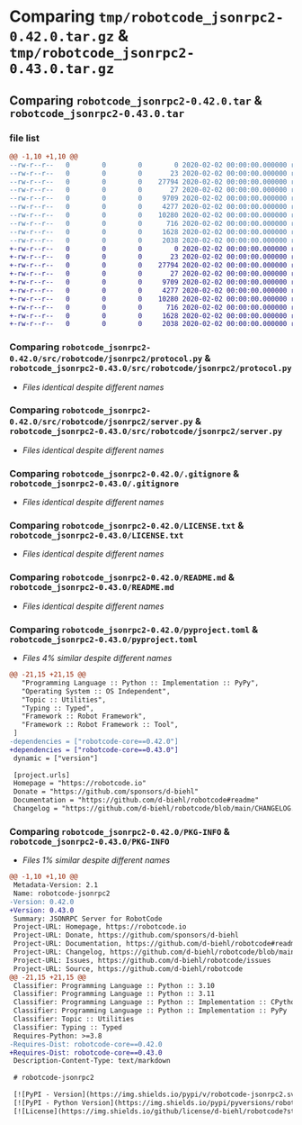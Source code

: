 # Comparing `tmp/robotcode_jsonrpc2-0.42.0.tar.gz` & `tmp/robotcode_jsonrpc2-0.43.0.tar.gz`

## Comparing `robotcode_jsonrpc2-0.42.0.tar` & `robotcode_jsonrpc2-0.43.0.tar`

### file list

```diff
@@ -1,10 +1,10 @@
--rw-r--r--   0        0        0        0 2020-02-02 00:00:00.000000 robotcode_jsonrpc2-0.42.0/src/robotcode/jsonrpc2/__init__.py
--rw-r--r--   0        0        0       23 2020-02-02 00:00:00.000000 robotcode_jsonrpc2-0.42.0/src/robotcode/jsonrpc2/__version__.py
--rw-r--r--   0        0        0    27794 2020-02-02 00:00:00.000000 robotcode_jsonrpc2-0.42.0/src/robotcode/jsonrpc2/protocol.py
--rw-r--r--   0        0        0       27 2020-02-02 00:00:00.000000 robotcode_jsonrpc2-0.42.0/src/robotcode/jsonrpc2/py.typed
--rw-r--r--   0        0        0     9709 2020-02-02 00:00:00.000000 robotcode_jsonrpc2-0.42.0/src/robotcode/jsonrpc2/server.py
--rw-r--r--   0        0        0     4277 2020-02-02 00:00:00.000000 robotcode_jsonrpc2-0.42.0/.gitignore
--rw-r--r--   0        0        0    10280 2020-02-02 00:00:00.000000 robotcode_jsonrpc2-0.42.0/LICENSE.txt
--rw-r--r--   0        0        0      716 2020-02-02 00:00:00.000000 robotcode_jsonrpc2-0.42.0/README.md
--rw-r--r--   0        0        0     1628 2020-02-02 00:00:00.000000 robotcode_jsonrpc2-0.42.0/pyproject.toml
--rw-r--r--   0        0        0     2038 2020-02-02 00:00:00.000000 robotcode_jsonrpc2-0.42.0/PKG-INFO
+-rw-r--r--   0        0        0        0 2020-02-02 00:00:00.000000 robotcode_jsonrpc2-0.43.0/src/robotcode/jsonrpc2/__init__.py
+-rw-r--r--   0        0        0       23 2020-02-02 00:00:00.000000 robotcode_jsonrpc2-0.43.0/src/robotcode/jsonrpc2/__version__.py
+-rw-r--r--   0        0        0    27794 2020-02-02 00:00:00.000000 robotcode_jsonrpc2-0.43.0/src/robotcode/jsonrpc2/protocol.py
+-rw-r--r--   0        0        0       27 2020-02-02 00:00:00.000000 robotcode_jsonrpc2-0.43.0/src/robotcode/jsonrpc2/py.typed
+-rw-r--r--   0        0        0     9709 2020-02-02 00:00:00.000000 robotcode_jsonrpc2-0.43.0/src/robotcode/jsonrpc2/server.py
+-rw-r--r--   0        0        0     4277 2020-02-02 00:00:00.000000 robotcode_jsonrpc2-0.43.0/.gitignore
+-rw-r--r--   0        0        0    10280 2020-02-02 00:00:00.000000 robotcode_jsonrpc2-0.43.0/LICENSE.txt
+-rw-r--r--   0        0        0      716 2020-02-02 00:00:00.000000 robotcode_jsonrpc2-0.43.0/README.md
+-rw-r--r--   0        0        0     1628 2020-02-02 00:00:00.000000 robotcode_jsonrpc2-0.43.0/pyproject.toml
+-rw-r--r--   0        0        0     2038 2020-02-02 00:00:00.000000 robotcode_jsonrpc2-0.43.0/PKG-INFO
```

### Comparing `robotcode_jsonrpc2-0.42.0/src/robotcode/jsonrpc2/protocol.py` & `robotcode_jsonrpc2-0.43.0/src/robotcode/jsonrpc2/protocol.py`

 * *Files identical despite different names*

### Comparing `robotcode_jsonrpc2-0.42.0/src/robotcode/jsonrpc2/server.py` & `robotcode_jsonrpc2-0.43.0/src/robotcode/jsonrpc2/server.py`

 * *Files identical despite different names*

### Comparing `robotcode_jsonrpc2-0.42.0/.gitignore` & `robotcode_jsonrpc2-0.43.0/.gitignore`

 * *Files identical despite different names*

### Comparing `robotcode_jsonrpc2-0.42.0/LICENSE.txt` & `robotcode_jsonrpc2-0.43.0/LICENSE.txt`

 * *Files identical despite different names*

### Comparing `robotcode_jsonrpc2-0.42.0/README.md` & `robotcode_jsonrpc2-0.43.0/README.md`

 * *Files identical despite different names*

### Comparing `robotcode_jsonrpc2-0.42.0/pyproject.toml` & `robotcode_jsonrpc2-0.43.0/pyproject.toml`

 * *Files 4% similar despite different names*

```diff
@@ -21,15 +21,15 @@
   "Programming Language :: Python :: Implementation :: PyPy",
   "Operating System :: OS Independent",
   "Topic :: Utilities",
   "Typing :: Typed",
   "Framework :: Robot Framework",
   "Framework :: Robot Framework :: Tool",
 ]
-dependencies = ["robotcode-core==0.42.0"]
+dependencies = ["robotcode-core==0.43.0"]
 dynamic = ["version"]
 
 [project.urls]
 Homepage = "https://robotcode.io"
 Donate = "https://github.com/sponsors/d-biehl"
 Documentation = "https://github.com/d-biehl/robotcode#readme"
 Changelog = "https://github.com/d-biehl/robotcode/blob/main/CHANGELOG.md"
```

### Comparing `robotcode_jsonrpc2-0.42.0/PKG-INFO` & `robotcode_jsonrpc2-0.43.0/PKG-INFO`

 * *Files 1% similar despite different names*

```diff
@@ -1,10 +1,10 @@
 Metadata-Version: 2.1
 Name: robotcode-jsonrpc2
-Version: 0.42.0
+Version: 0.43.0
 Summary: JSONRPC Server for RobotCode
 Project-URL: Homepage, https://robotcode.io
 Project-URL: Donate, https://github.com/sponsors/d-biehl
 Project-URL: Documentation, https://github.com/d-biehl/robotcode#readme
 Project-URL: Changelog, https://github.com/d-biehl/robotcode/blob/main/CHANGELOG.md
 Project-URL: Issues, https://github.com/d-biehl/robotcode/issues
 Project-URL: Source, https://github.com/d-biehl/robotcode
@@ -21,15 +21,15 @@
 Classifier: Programming Language :: Python :: 3.10
 Classifier: Programming Language :: Python :: 3.11
 Classifier: Programming Language :: Python :: Implementation :: CPython
 Classifier: Programming Language :: Python :: Implementation :: PyPy
 Classifier: Topic :: Utilities
 Classifier: Typing :: Typed
 Requires-Python: >=3.8
-Requires-Dist: robotcode-core==0.42.0
+Requires-Dist: robotcode-core==0.43.0
 Description-Content-Type: text/markdown
 
 # robotcode-jsonrpc2
 
 [![PyPI - Version](https://img.shields.io/pypi/v/robotcode-jsonrpc2.svg)](https://pypi.org/project/robotcode-jsonrpc2)
 [![PyPI - Python Version](https://img.shields.io/pypi/pyversions/robotcode-jsonrpc2.svg)](https://pypi.org/project/robotcode-jsonrpc2)
 [![License](https://img.shields.io/github/license/d-biehl/robotcode?style=flat&logo=apache)](https://github.com/d-biehl/robotcode/blob/master/LICENSE.txt)
```

